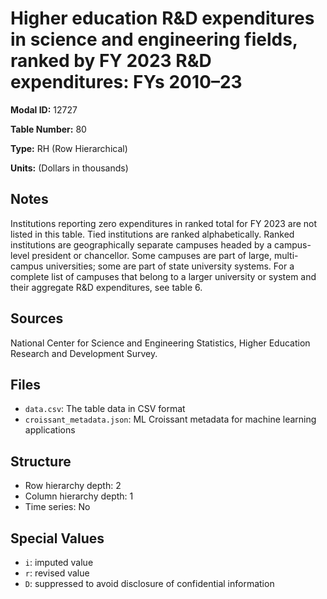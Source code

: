 # Higher education R&D expenditures in science and engineering fields, ranked by FY 2023 R&D expenditures: FYs 2010&#8211;23

**Modal ID:** 12727

**Table Number:** 80

**Type:** RH (Row Hierarchical)

**Units:** (Dollars in thousands)

## Notes

Institutions reporting zero expenditures in ranked total for FY 2023 are not listed in this table. Tied institutions are ranked alphabetically. Ranked institutions are geographically separate campuses headed by a campus-level president or chancellor. Some campuses are part of large, multi-campus universities; some are part of state university systems. For a complete list of campuses that belong to a larger university or system and their aggregate R&D expenditures, see table 6.

## Sources

National Center for Science and Engineering Statistics, Higher Education Research and Development Survey.

## Files

- `data.csv`: The table data in CSV format
- `croissant_metadata.json`: ML Croissant metadata for machine learning applications

## Structure

- Row hierarchy depth: 2
- Column hierarchy depth: 1
- Time series: No

## Special Values

- `i`: imputed value
- `r`: revised value
- `D`: suppressed to avoid disclosure of confidential information
